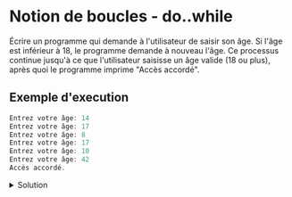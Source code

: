 # Notion de boucles - do..while

Écrire un programme qui demande à l'utilisateur de saisir son âge. Si l'âge est inférieur à 18, le programme demande à nouveau l'âge. Ce processus continue jusqu'à ce que l'utilisateur saisisse un âge valide (18 ou plus), après quoi le programme imprime "Accès accordé".

## Exemple d'execution

```cpp
Entrez votre âge: 14
Entrez votre âge: 17
Entrez votre âge: 8
Entrez votre âge: 17
Entrez votre âge: 10
Entrez votre âge: 42
Accès accordé.
```

<details>
<summary>Solution</summary>

```cpp
#include <stdio.h>

int main() {
    int age;
    do {
        printf("Entrez votre âge: ");
        scanf("%d", &age);
    } while (age < 18);
    printf("Accès accordé.\n");
    return 0;
}
```

</details>

